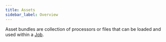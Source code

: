 ```yaml
---
title: Assets
sidebar_label: Overview
---
```


Asset bundles are collection of processors or files that can be loaded and used within a [Job](./jobs/overview.md).
